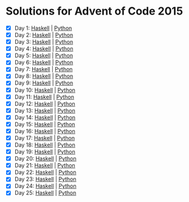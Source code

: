 # Solutions for Advent of Code 2015

* [x] Day 1:  [Haskell](Haskell/src/Day01.hs) | [Python](Python/01.py)
* [x] Day 2:  [Haskell](Haskell/src/Day02.hs) | [Python](Python/02.py)
* [x] Day 3:  [Haskell](Haskell/src/Day03.hs) | [Python](Python/03.py)
* [x] Day 4:  [Haskell](Haskell/src/Day04.hs) | [Python](Python/04.py)
* [x] Day 5:  [Haskell](Haskell/src/Day05.hs) | [Python](Python/05.py)
* [x] Day 6:  [Haskell](Haskell/src/Day06.hs) | [Python](Python/06.py)
* [x] Day 7:  [Haskell](Haskell/src/Day07.hs) | [Python](Python/07.py)
* [x] Day 8:  [Haskell](Haskell/src/Day08.hs) | [Python](Python/08.py)
* [x] Day 9:  [Haskell](Haskell/src/Day09.hs) | [Python](Python/09.py)
* [x] Day 10: [Haskell](Haskell/src/Day10.hs) | [Python](Python/10.py)
* [x] Day 11: [Haskell](Haskell/src/Day11.hs) | [Python](Python/11.py)
* [x] Day 12: [Haskell](Haskell/src/Day12.hs) | [Python](Python/12.py)
* [x] Day 13: [Haskell](Haskell/src/Day13.hs) | [Python](Python/13.py)
* [x] Day 14: [Haskell](Haskell/src/Day14.hs) | [Python](Python/14.py)
* [x] Day 15: [Haskell](Haskell/src/Day15.hs) | [Python](Python/15.py)
* [x] Day 16: [Haskell](Haskell/src/Day16.hs) | [Python](Python/16.py)
* [x] Day 17: [Haskell](Haskell/src/Day17.hs) | [Python](Python/17.py)
* [x] Day 18: [Haskell](Haskell/src/Day18.hs) | [Python](Python/18.py)
* [x] Day 19: [Haskell](Haskell/src/Day19.hs) | [Python](Python/19.py)
* [x] Day 20: [Haskell](Haskell/src/Day20.hs) | [Python](Python/20.py)
* [x] Day 21: [Haskell](Haskell/src/Day21.hs) | [Python](Python/21.py)
* [x] Day 22: [Haskell](Haskell/src/Day22.hs) | [Python](Python/22.py)
* [x] Day 23: [Haskell](Haskell/src/Day23.hs) | [Python](Python/23.py)
* [x] Day 24: [Haskell](Haskell/src/Day24.hs) | [Python](Python/24.py)
* [x] Day 25: [Haskell](Haskell/src/Day25.hs) | [Python](Python/25.py)
